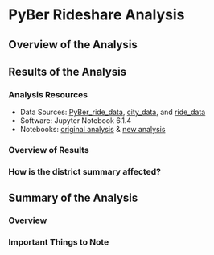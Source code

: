 # PyBer Rideshare Analysis

## Overview of the Analysis

## Results of the Analysis

### Analysis Resources
* Data Sources: [PyBer_ride_data](https://github.com/dwwatson1/PyBer_Analysis/blob/main/Resources/PyBer_ride_data.csv), [city_data](https://github.com/dwwatson1/PyBer_Analysis/blob/main/Resources/city_data.csv), and [ride_data](https://github.com/dwwatson1/PyBer_Analysis/blob/main/Resources/ride_data.csv)
* Software: Jupyter Notebook 6.1.4 
* Notebooks: [original analysis](https://github.com/dwwatson1/School_District_Analysis/blob/main/PyCitySchools.ipynb) & [new analysis](https://github.com/dwwatson1/School_District_Analysis/blob/main/PyCitySchools_Challenge.ipynb)
 
### Overview of Results 

### How is the district summary affected?

## Summary of the Analysis
### Overview

### Important Things to Note
  
